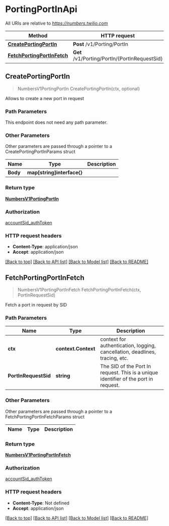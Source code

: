 # PortingPortInApi

All URIs are relative to *https://numbers.twilio.com*

Method | HTTP request | Description
------------- | ------------- | -------------
[**CreatePortingPortIn**](PortingPortInApi.md#CreatePortingPortIn) | **Post** /v1/Porting/PortIn | 
[**FetchPortingPortInFetch**](PortingPortInApi.md#FetchPortingPortInFetch) | **Get** /v1/Porting/PortIn/{PortInRequestSid} | 



## CreatePortingPortIn

> NumbersV1PortingPortIn CreatePortingPortIn(ctx, optional)



Allows to create a new port in request

### Path Parameters

This endpoint does not need any path parameter.

### Other Parameters

Other parameters are passed through a pointer to a CreatePortingPortInParams struct


Name | Type | Description
------------- | ------------- | -------------
**Body** | **map[string]interface{}** | 

### Return type

[**NumbersV1PortingPortIn**](NumbersV1PortingPortIn.md)

### Authorization

[accountSid_authToken](../README.md#accountSid_authToken)

### HTTP request headers

- **Content-Type**: application/json
- **Accept**: application/json

[[Back to top]](#) [[Back to API list]](../README.md#documentation-for-api-endpoints)
[[Back to Model list]](../README.md#documentation-for-models)
[[Back to README]](../README.md)


## FetchPortingPortInFetch

> NumbersV1PortingPortInFetch FetchPortingPortInFetch(ctx, PortInRequestSid)



Fetch a port in request by SID

### Path Parameters


Name | Type | Description
------------- | ------------- | -------------
**ctx** | **context.Context** | context for authentication, logging, cancellation, deadlines, tracing, etc.
**PortInRequestSid** | **string** | The SID of the Port In request. This is a unique identifier of the port in request.

### Other Parameters

Other parameters are passed through a pointer to a FetchPortingPortInFetchParams struct


Name | Type | Description
------------- | ------------- | -------------

### Return type

[**NumbersV1PortingPortInFetch**](NumbersV1PortingPortInFetch.md)

### Authorization

[accountSid_authToken](../README.md#accountSid_authToken)

### HTTP request headers

- **Content-Type**: Not defined
- **Accept**: application/json

[[Back to top]](#) [[Back to API list]](../README.md#documentation-for-api-endpoints)
[[Back to Model list]](../README.md#documentation-for-models)
[[Back to README]](../README.md)

